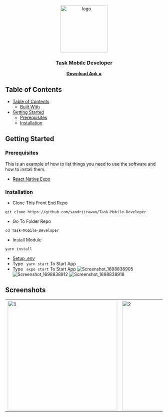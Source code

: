 <br />
<p align="center">
<div align="center">
  <img height="150" <img src="https://github.com/sandriirawan/Task-Mobile-Developer/assets/80002249/1011ae23-67ac-4653-bd39-5aa4b3e7f09e" alt="logo" border="0"/>
</div>
  <h3 align="center">Task Mobile Developer</h3>
  <p align="center">
    <a href="https://github.com/sandriirawan/Task-Mobile-Developer"><strong>Download  Apk »</strong></a>
  </p>
</p>



## Table of Contents

- [Table of Contents](#table-of-contents)
  - [Built With](#built-with)
- [Getting Started](#getting-started)
  - [Prerequisites](#prerequisites)
  - [Installation](#installation)


<!-- GETTING STARTED -->

## Getting Started

### Prerequisites

This is an example of how to list things you need to use the software and how to install them.

- [React Native Expo](https://reactnative.dev/docs/environment-setup)

### Installation

- Clone This Front End Repo

```
git clone https://github.com/sandriirawan/Task-Mobile-Developer
```

- Go To Folder Repo

```
cd Task-Mobile-Developer
```

- Install Module

```
yarn install
```

- <a href="#setup-env">Setup .env</a>
- Type ` yarn start` To Start App
-  Type ` expo start` To Start App
![Screenshot_1698838905]()
![Screenshot_1698838912]()
![Screenshot_1698838918]()


## Screenshots
<table>
 <tr>
    <td><img width="350px" src="https://github.com/sandriirawan/Task-Mobile-Developer/assets/80002249/9d4a5292-1f7e-47bf-9f70-406e579d4537"  border="0" border="0" alt="1" /></td>
    <td> <img width="350px" src="https://github.com/sandriirawan/Task-Mobile-Developer/assets/80002249/a6c9b1a4-8eab-4f7f-b27f-2d8bb236fdfd" \ border="0"  border="0"  border="0"  alt="2" /></td>
       <td> <img width="350px" src="https://github.com/sandriirawan/Task-Mobile-Developer/assets/80002249/f84ff8c4-e67a-4639-af2f-16a3b2647b2f" \ border="0"  border="0"  border="0"  alt="2" /></td>
  </tr>
</table>



